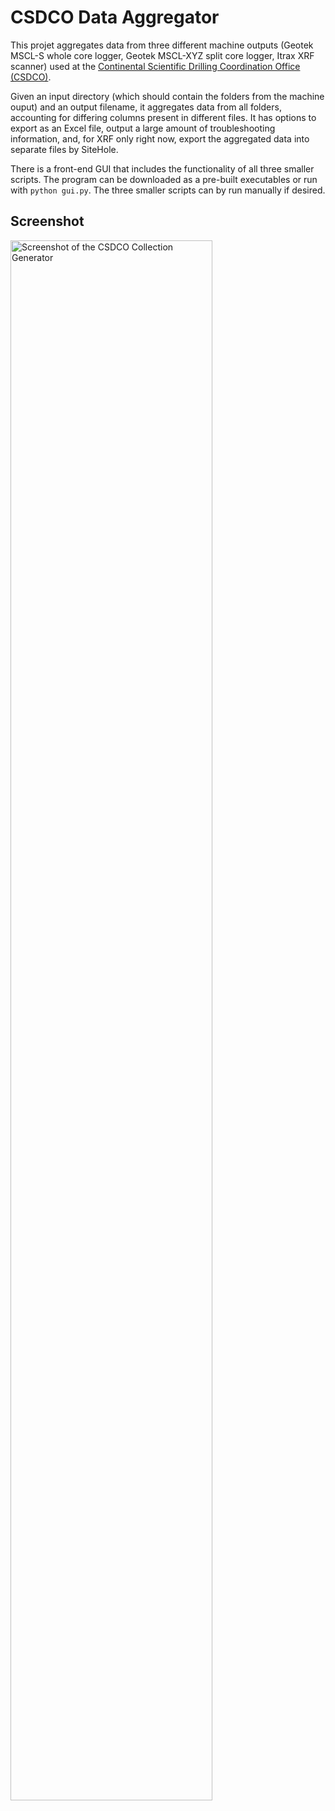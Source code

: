 # CSDCO Data Aggregator

This projet aggregates data from three different machine outputs (Geotek MSCL-S whole core logger, Geotek MSCL-XYZ split core logger,
Itrax XRF scanner) used at the [Continental Scientific Drilling Coordination Office (CSDCO)](https://csdco.umn.edu).

Given an input directory (which should contain the folders from the machine ouput) and an output filename, it aggregates data from 
all folders, accounting for differing columns present in different files. It has options to export as an Excel file, output a large 
amount of troubleshooting information, and, for XRF only right now, export the aggregated data into separate files by SiteHole.

There is a front-end GUI that includes the functionality of all three smaller scripts. The program can be downloaded as a 
pre-built executables or run with `python gui.py`. The three smaller scripts can by run manually if desired.

## Screenshot
<img src="https://user-images.githubusercontent.com/6476269/58586906-c14b9b00-8221-11e9-9b8b-2e56aa6a46f5.png" width="80%" alt="Screenshot of the CSDCO Collection Generator" />
